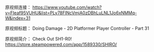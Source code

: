 原视频连接：
https://www.youtube.com/watch?v=FIeaf95VUHU&list=PLy78FINcVmjA0zDBhLuLNL1Jo6xNMMq-W&index=31

原视频标题：
Doing Damage - 2D Platformer Player Controller - Part 31

原视频简介：
Check Out SH1-R0!
https://store.steampowered.com/app/1589330/SHIRO/
